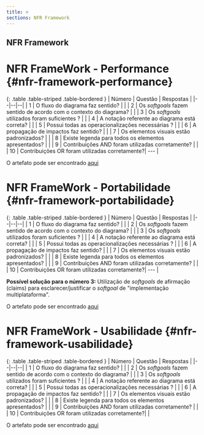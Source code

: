 ```yaml
---
title: >
sections: NFR Framework
---
```


<h2 id="nfr-framework" class="section-title">NFR Framework</h2>

# NFR FrameWork - Performance {#nfr-framework-performance}

<div class="table-responsive">

{: .table .table-striped .table-bordered }
| Número | Questão | Respostas |
|--|--|--|
| 1 | O fluxo do diagrama faz sentido? |  <i class="fa fa-check fa-lg" style="color: #089969"></i> |
| 2 | Os *softgoals* fazem sentido de acordo com o contexto do diagrama? | <i class="fa fa-check fa-lg" style="color: #089969"></i> |
| 3 | Os *softgoals* utilizados foram suficientes ? |  <i class="fa fa-check fa-lg" style="color: #089969"></i> |
| 4 | A notação referente ao diagrama está correta? |  <i class="fa fa-check fa-lg" style="color: #089969"></i> |
| 5 | Possui todas as operacionalizações necessárias ? |  <i class="fa fa-check fa-lg" style="color: #089969"></i> |
| 6 | A propagação de impactos faz sentido? |  <i class="fa fa-check fa-lg" style="color: #089969"></i> |
| 7 | Os elementos visuais estão padronizados? |  <i class="fa fa-check fa-lg" style="color: #089969"></i> |
| 8 | Existe legenda para todos os elementos apresentados? |  <i class="fa fa-check fa-lg" style="color: #089969"></i> |
| 9 | Contribuições AND foram utilizadas corretamente? |  <i class="fa fa-check fa-lg" style="color: #089969"></i> |
| 10 | Contribuições OR foram utilizadas corretamente?| --- |

</div>

O artefato pode ser encontrado [aqui](https://requisitos-de-software.github.io/2020.2-Wikipedia/modelagem-II.html#nfr-performance)

# NFR FrameWork - Portabilidade {#nfr-framework-portabilidade}



<div class="table-responsive">

{: .table .table-striped .table-bordered }
| Número | Questão | Respostas |
|--|--|--|
| 1 | O fluxo do diagrama faz sentido? |  <i class="fa fa-check fa-lg" style="color: #089969"></i> |
| 2 | Os *softgoals* fazem sentido de acordo com o contexto do diagrama? | <i class="fa fa-check fa-lg" style="color: #089969"></i> |
| 3 | Os *softgoals* utilizados foram suficientes ? | <i class="fa fa-times fa-lg" style="color: red"></i> |
| 4 | A notação referente ao diagrama está correta? |  <i class="fa fa-check fa-lg" style="color: #089969"></i> |
| 5 | Possui todas as operacionalizações necessárias ? |  <i class="fa fa-check fa-lg" style="color: #089969"></i> |
| 6 | A propagação de impactos faz sentido? |  <i class="fa fa-check fa-lg" style="color: #089969"></i> |
| 7 | Os elementos visuais estão padronizados? |  <i class="fa fa-check fa-lg" style="color: #089969"></i> |
| 8 | Existe legenda para todos os elementos apresentados? |  <i class="fa fa-check fa-lg" style="color: #089969"></i> |
| 9 | Contribuições AND foram utilizadas corretamente? |  <i class="fa fa-check fa-lg" style="color: #089969"></i> |
| 10 | Contribuições OR foram utilizadas corretamente?| --- |

</div>

__Possível solução para o número 3:__ Utilização de *softgoals* de afirmação (claims) para esclarecer/justificar o *softgoal* de "implementação multiplataforma".

O artefato pode ser encontrado [aqui](https://requisitos-de-software.github.io/2020.2-Wikipedia/modelagem-II.html#nfr-portabilidade)

# NFR FrameWork - Usabilidade {#nfr-framework-usabilidade}

<div class="table-responsive">

{: .table .table-striped .table-bordered }
| Número | Questão | Respostas |
|--|--|--|
| 1 | O fluxo do diagrama faz sentido? |  <i class="fa fa-check fa-lg" style="color: #089969"></i> |
| 2 | Os *softgoals* fazem sentido de acordo com o contexto do diagrama? | <i class="fa fa-check fa-lg" style="color: #089969"></i> |
| 3 | Os *softgoals* utilizados foram suficientes ? |  <i class="fa fa-check fa-lg" style="color: #089969"></i> |
| 4 | A notação referente ao diagrama está correta? |  <i class="fa fa-check fa-lg" style="color: #089969"></i> |
| 5 | Possui todas as operacionalizações necessárias ? |  <i class="fa fa-check fa-lg" style="color: #089969"></i> |
| 6 | A propagação de impactos faz sentido? |  <i class="fa fa-check fa-lg" style="color: #089969"></i> |
| 7 | Os elementos visuais estão padronizados? |  <i class="fa fa-check fa-lg" style="color: #089969"></i> |
| 8 | Existe legenda para todos os elementos apresentados? |  <i class="fa fa-check fa-lg" style="color: #089969"></i> |
| 9 | Contribuições AND foram utilizadas corretamente? |  <i class="fa fa-check fa-lg" style="color: #089969"></i> |
| 10 | Contribuições OR foram utilizadas corretamente?| <i class="fa fa-check fa-lg" style="color: #089969"></i> |

</div>

O artefato pode ser encontrado [aqui](https://requisitos-de-software.github.io/2020.2-Wikipedia/modelagem-II.html#nfr-usabilidade)